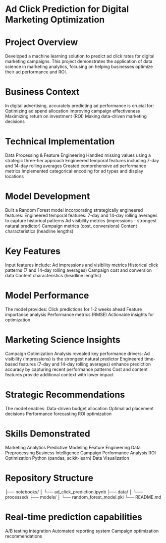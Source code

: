 # Ad Click Prediction for Digital Marketing Optimization

# Project Overview
Developed a machine learning solution to predict ad click rates for digital marketing campaigns. This project demonstrates the application of data science in marketing analytics, focusing on helping businesses optimize their ad performance and ROI.
# Business Context
In digital advertising, accurately predicting ad performance is crucial for:
Optimizing ad spend allocation
Improving campaign effectiveness
Maximizing return on investment (ROI)
Making data-driven marketing decisions

# Technical Implementation
Data Processing & Feature Engineering
Handled missing values using a strategic three-tier approach
Engineered temporal features including 7-day and 14-day rolling averages
Created comprehensive ad performance metrics
Implemented categorical encoding for ad types and display locations

# Model Development
Built a Random Forest model incorporating strategically engineered features:
Engineered temporal features: 7-day and 14-day rolling averages to capture historical patterns
Ad visibility metrics (impressions - strongest natural predictor)
Campaign metrics (cost, conversions)
Content characteristics (headline lengths)

# Key Features
Input features include:
Ad impressions and visibility metrics
Historical click patterns (7 and 14-day rolling averages)
Campaign cost and conversion data
Content characteristics (headline lengths)

# Model Performance
The model provides:
Click predictions for 1-2 weeks ahead
Feature importance analysis
Performance metrics (RMSE)
Actionable insights for optimization

# Marketing Science Insights
Campaign Optimization
Analysis revealed key performance drivers:
Ad visibility (impressions) is the strongest natural predictor
Engineered time-based features (7-day and 14-day rolling averages) enhance prediction accuracy by capturing recent performance patterns
Cost and content features provide additional context with lower impact

# Strategic Recommendations
The model enables:
Data-driven budget allocation
Optimal ad placement decisions
Performance forecasting
ROI optimization

# Skills Demonstrated
Marketing Analytics
Predictive Modeling
Feature Engineering
Data Preprocessing
Business Intelligence
Campaign Performance Analysis
ROI Optimization
Python (pandas, scikit-learn)
Data Visualization

# Repository Structure
├── notebooks/
│   └── ad_click_prediction.ipynb
├── data/
│   └── processed/
├── models/
│   └── random_forest_model.pkl
└── README.md

# Real-time prediction capabilities
A/B testing integration
Automated reporting system
Campaign optimization recommendations